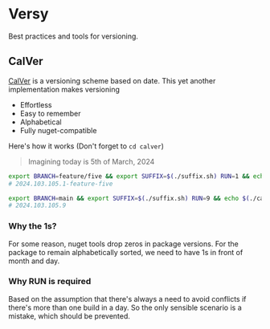 # Versy

Best practices and tools for versioning.

## CalVer

[CalVer](https://calver.org/) is a versioning scheme based on date. This yet another implementation makes versioning

- Effortless
- Easy to remember
- Alphabetical
- Fully nuget-compatible

Here's how it works (Don't forget to `cd calver`)

> Imagining today is 5th of March, 2024

```sh
export BRANCH=feature/five && export SUFFIX=$(./suffix.sh) RUN=1 && echo $(./calver/.sh)
# 2024.103.105.1-feature-five

export BRANCH=main && export SUFFIX=$(./suffix.sh) RUN=9 && echo $(./calver/.sh)
# 2024.103.105.9
```

### Why the 1s?

For some reason, nuget tools drop zeros in package versions. For the package to remain alphabetically sorted, we need to have 1s in front of month and day.

### Why RUN is required

Based on the assumption that there's always a need to avoid conflicts if there's more than one build in a day. So the only sensible scenario is a mistake, which should be prevented.
